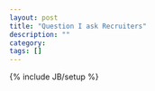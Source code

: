 ```yaml
---
layout: post
title: "Question I ask Recruiters"
description: ""
category: 
tags: []
---
```

{% include JB/setup %}
